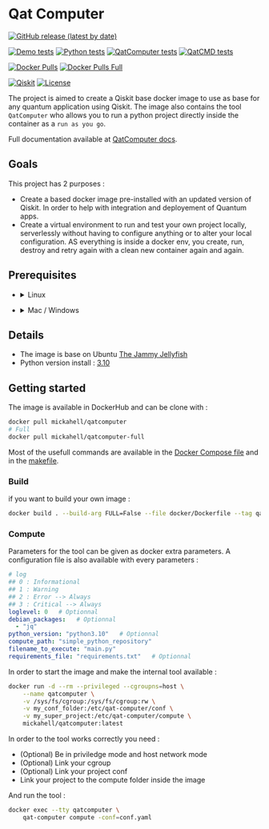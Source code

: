 # Qat Computer

[![GitHub release (latest by date)](https://img.shields.io/github/v/release/mickahell/qat-computer)](https://github.com/mickahell/qat-computer/releases)

[![Demo tests](https://github.com/mickahell/qat-computer/actions/workflows/demo.yml/badge.svg)](https://github.com/mickahell/qat-computer/actions/workflows/demo.yml)
[![Python tests](https://github.com/mickahell/qat-computer/actions/workflows/python.yaml/badge.svg)](https://github.com/mickahell/qat-computer/actions/workflows/python.yaml)
[![QatComputer tests](https://github.com/mickahell/qat-computer/actions/workflows/qat-computer.yaml/badge.svg)](https://github.com/mickahell/qat-computer/actions/workflows/qat-computer.yaml)
[![QatCMD tests](https://github.com/mickahell/qat-computer/actions/workflows/qat-cmd.yaml/badge.svg)](https://github.com/mickahell/qat-computer/actions/workflows/qat-cmd.yaml)

[![Docker Pulls](https://img.shields.io/docker/pulls/mickahell/qatcomputer?label=QatComputer&style=for-the-badge)](https://hub.docker.com/r/mickahell/qatcomputer)
[![Docker Pulls Full](https://img.shields.io/docker/pulls/mickahell/qatcomputer-full?label=QatComputer%20Full&style=for-the-badge)](https://hub.docker.com/r/mickahell/qatcomputer-full)

[![Qiskit](https://img.shields.io/badge/Qiskit-%E2%89%A5%201.0.0-6133BD)](https://github.com/Qiskit/qiskit)
[![License](https://img.shields.io/github/license/qiskit-community/quantum-prototype-template?label=License)](https://github.com/IceKhan13/purplecaffeine/blob/main/LICENSE)

The project is aimed to create a Qiskit base docker image to use as base for any quantum application using Qiskit.
The image also contains the tool `QatComputer` who allows you to run a python project directly inside the container as a `run as you go`.

Full documentation available at [QatComputer docs](https://mickahell.github.io/qat-computer/).

## Goals

This project has 2 purposes :
- Create a based docker image pre-installed with an updated version of Qiskit. In order to help with integration and deployement of Quantum apps.
- Create a virtual environment to run and test your own project locally, serverlessly without having to configure anything or to alter your local configuration. AS everything is inside a docker env, you create, run, destroy and retry again with a clean new container again and again.

## Prerequisites

- <details><summary>Linux</summary>
  <pre>apt-get install docker-ce docker-ce-cli containerd.io</pre>
</details>

- <details><summary>Mac / Windows</summary>
  https://www.docker.com/products/docker-desktop
</details>

## Details

- The image is base on Ubuntu [The Jammy Jellyfish](https://doc.ubuntu-fr.org/jammy)
- Python version install : [3.10](https://www.python.org/downloads/release/python-3104/)

## Getting started

The image is available in DockerHub and can be clone with :

```bash
docker pull mickahell/qatcomputer
# Full
docker pull mickahell/qatcomputer-full
```

Most of the usefull commands are available in the [Docker Compose file](./docker-compose.yml) and in the [makefile](./makefile).

### Build

if you want to build your own image :

```bash
docker build . --build-arg FULL=False --file docker/Dockerfile --tag qatcomputer:latest
```

### Compute

Parameters for the tool can be given as docker extra parameters. A configuration file is also available with every parameters :

```yaml
# log
## 0 : Informational
## 1 : Warning
## 2 : Error --> Always
## 3 : Critical --> Always
loglevel: 0   # Optionnal
debian_packages:   # Optionnal
  - "jq"
python_version: "python3.10"   # Optionnal
compute_path: "simple_python_repository"
filename_to_execute: "main.py"
requirements_file: "requirements.txt"   # Optionnal
```

In order to start the image and make the internal tool available :

```bash
docker run -d --rm --privileged --cgroupns=host \
	--name qatcomputer \
	-v /sys/fs/cgroup:/sys/fs/cgroup:rw \
	-v my_conf_folder:/etc/qat-computer/conf \
	-v my_super_project:/etc/qat-computer/compute \
	mickahell/qatcomputer:latest
```

In order to the tool works correctly you need :
- (Optional) Be in priviledge mode and host network mode
- (Optional) Link your cgroup
- (Optional) Link your project conf
- Link your project to the compute folder inside the image

And run the tool :

```bash
docker exec --tty qatcomputer \
	qat-computer compute -conf=conf.yaml
```
